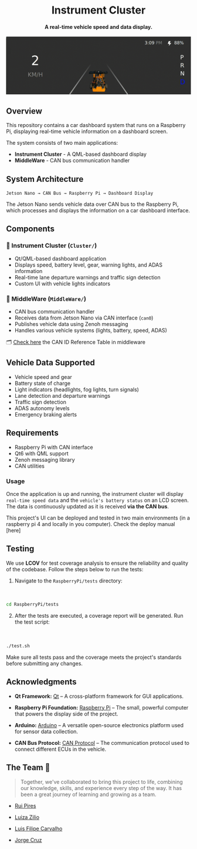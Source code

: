 <h1 align="center">Instrument Cluster</h1>

<h4 align="center">A real-time vehicle speed and data display.</h4>

![Cluster GIF](https://github.com/SEAME-pt/Team02-RaspberryPi/blob/readme/assets/instrumentCluster.gif)

## Overview

This repository contains a car dashboard system that runs on a Raspberry Pi, displaying real-time vehicle information on a dashboard screen.

The system consists of two main applications:
- **Instrument Cluster** - A QML-based dashboard display
- **MiddleWare** - CAN bus communication handler

## System Architecture

```
Jetson Nano → CAN Bus → Raspberry Pi → Dashboard Display
```

The Jetson Nano sends vehicle data over CAN bus to the Raspberry Pi, which processes and displays the information on a car dashboard interface.

## Components

### 🚗 Instrument Cluster (`Cluster/`)
- Qt/QML-based dashboard application
- Displays speed, battery level, gear, warning lights, and ADAS information
- Real-time lane departure warnings and traffic sign detection
- Custom UI with vehicle lights indicators

### 🔌 MiddleWare (`MiddleWare/`)
- CAN bus communication handler
- Receives data from Jetson Nano via CAN interface (`can0`)
- Publishes vehicle data using Zenoh messaging
- Handles various vehicle systems (lights, battery, speed, ADAS)

🗂️ [Check here](https://github.com/SEAME-pt/Team02-RaspberryPi/blob/readme/MiddleWare/src/can-id-reference-table.md) the CAN ID Reference Table in middleware

## Vehicle Data Supported

- Vehicle speed and gear
- Battery state of charge
- Light indicators (headlights, fog lights, turn signals)
- Lane detection and departure warnings
- Traffic sign detection
- ADAS autonomy levels
- Emergency braking alerts

## Requirements

- Raspberry Pi with CAN interface
- Qt6 with QML support
- Zenoh messaging library
- CAN utilities


### Usage


Once the application is up and running, the instrument cluster will display `real-time speed data` and the `vehicle's battery status` on an LCD screen. The data is continuously updated as it is received **via the CAN bus**.

This project's UI can be deployed and tested in two main environments (in a raspberry pi 4 and locally in you computer). Check the deploy manual [here]

## Testing





We use **LCOV** for test coverage analysis to ensure the reliability and quality of the codebase. Follow the steps below to run the tests:





1. Navigate to the `RaspberryPi/tests` directory:


  ```bash


  cd RaspberryPi/tests


  ```





2. After the tests are executed, a coverage report will be generated. Run the test script:


  ```bash


  ./test.sh


  ```


Make sure all tests pass and the coverage meets the project's standards before submitting any changes. 

## Acknowledgments

- **Qt Framework:** [Qt](https://www.qt.io/) – A cross-platform framework for GUI applications.


- **Raspberry Pi Foundation:** [Raspberry Pi](https://www.raspberrypi.org/) – The small, powerful computer that powers the display side of the project.


- **Arduino:** [Arduino](https://www.arduino.cc/) – A versatile open-source electronics platform used for sensor data collection.


- **CAN Bus Protocol:** [CAN Protocol](https://www.kvaser.com/can/) – The communication protocol used to connect different ECUs in the vehicle.


## The Team 🤝


> Together, we've collaborated to bring this project to life, combining our knowledge, skills, and experience every step of the way. It has been a great journey of learning and growing as a team.


  - <a href="https://github.com/Rui-Pedro-Pires">Rui Pires</a>


  - <a href="https://github.com/ziliolu">Luiza Zilio</a>


  - <a href="https://github.com/luis-ffe">Luis Filipe Carvalho</a>


  - <a href="https://github.com/mjorgecruz">Jorge Cruz</a>




